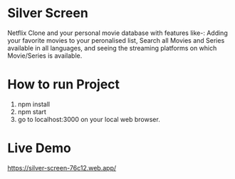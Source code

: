# Silver Screen
Netflix Clone and your personal movie database with features like-: Adding your favorite movies to your peronalised list, Search all Movies and Series available in all languages, and seeing the streaming platforms on which Movie/Series is available.

# How to run Project
1. npm install
2. npm start
3. go to localhost:3000 on your local web browser.

# Live Demo
https://silver-screen-76c12.web.app/

